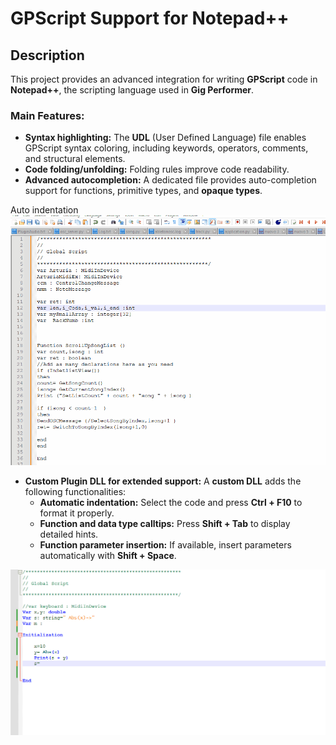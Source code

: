 # GPScript Support for Notepad++

##  Description 
This project provides an advanced integration for writing **GPScript** code in **Notepad++**, the scripting language used in **Gig Performer**.

### Main Features:
- **Syntax highlighting:** The **UDL** (User Defined Language) file enables GPScript syntax coloring, including keywords, operators, comments, and structural elements.
- **Code folding/unfolding:** Folding rules improve code readability.
- **Advanced autocompletion:** A dedicated file provides auto-completion support for functions, primitive types, and **opaque types**.


Auto indentation 
![Autoidentation](https://github.com/DomenicoPatella/GPScriptNotepad/blob/main/Gif/Notepad_1.gif)

  
- **Custom Plugin DLL for extended support:** A **custom DLL** adds the following functionalities:
  - **Automatic indentation:** Select the code and press **Ctrl + F10** to format it properly.
  - **Function and data type calltips:** Press **Shift + Tab** to display detailed hints.
  - **Function parameter insertion:** If available, insert parameters automatically with **Shift + Space**.


![Calltips](https://github.com/DomenicoPatella/GPScriptNotepad/blob/main/Gif/Notepad_4.gif)


